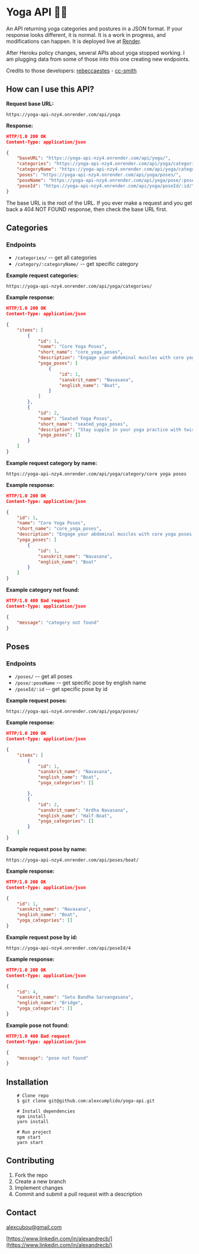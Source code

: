 # Yoga API 🧘‍♀️

An API returning yoga categories and postures in a JSON format. If your response looks different, it is normal. It is a work in progress, and modifications can happen. It is deployed live at [Render](https://render.com/).

After Heroku policy changes, several APIs about yoga stopped working. I am plugging data from some of those into this one creating new endpoints.

Credits to those developers: [rebeccaestes](https://github.com/rebeccaestes/yoga_api) - [cc-smith](https://github.com/cc-smith/yoga-poses)

## How can I use this API?

**Request base URL:**

```
https://yoga-api-nzy4.onrender.com/api/yoga
```

**Response:**

```json
HTTP/1.0 200 OK
Content-Type: application/json

{
    "baseURL": "https://yoga-api-nzy4.onrender.com/api/yoga/",
    "categories": "https://yoga-api-nzy4.onrender.com/api/yoga/categories/",
    "categoryName": "https://yoga-api-nzy4.onrender.com/api/yoga/category/:categoryName/",
    "poses": "https://yoga-api-nzy4.onrender.com/api/yoga/poses/",
    "poseName": "https://yoga-api-nzy4.onrender.com/api/yoga/pose/:poseName/",
    "poseId": "https://yoga-api-nzy4.onrender.com/api/yoga/poseId/:id/"
}

```

The base URL is the root of the URL. If you ever make a request and you get back a 404 NOT FOUND response, then check the base URL first.

## Categories

### **Endpoints**

- `/categories/` -- get all categories
- `/category/:categoryName/` -- get specific category

**Example request categories:**

```
https://yoga-api-nzy4.onrender.com/api/yoga/categories/
```

**Example response:**

```json
HTTP/1.0 200 OK
Content-Type: application/json

{
    "items": [
        {
            "id": 1,
            "name": "Core Yoga Poses",
            "short_name": "core_yoga_poses",
            "description": "Engage your abdominal muscles with core yoga poses that build a strong and stable center like Boat Pose",
            "yoga_poses": [
                {
                    "id": 1,
                    "sanskrit_name": "Navasana",
                    "english_name": "Boat",
                }
            ]
        },
        {
            "id": 2,
            "name": "Seated Yoga Poses",
            "short_name": "seated_yoga_poses",
            "description": "Stay supple in your yoga practice with twisting asanas",
            "yoga_poses": []
        }
    ]
}

```

**Example request category by name:**

```
https://yoga-api-nzy4.onrender.com/api/yoga/category/core yoga poses
```

**Example response:**

```json
HTTP/1.0 200 OK
Content-Type: application/json

{
    "id": 1,
    "name": "Core Yoga Poses",
    "short_name": "core_yoga_poses",
    "description": "Engage your abdominal muscles with core yoga poses that build a strong and stable center like Boat Pose, Dolphin Pose and Side Plank Pose.",
    "yoga_poses": [
        {
            "id": 1,
            "sanskrit_name": "Navasana",
            "english_name": "Boat"
        }
    ]
}
```

**Example category not found:**

```json
HTTP/1.0 400 Bad request
Content-Type: application/json

{
    "message": "category not found"
}
```

## Poses

### **Endpoints**

- `/poses/` -- get all poses
- `/pose/:poseName` -- get specific pose by english name
- `/poseId/:id` -- get specific pose by id

**Example request poses:**

```
https://yoga-api-nzy4.onrender.com/api/yoga/poses/
```

**Example response:**

```json
HTTP/1.0 200 OK
Content-Type: application/json

{
    "items": [
        {
            "id": 1,
            "sanskrit_name": "Navasana",
            "english_name": "Boat",
            "yoga_categories": []

        },
        {
            "id": 2,
            "sanskrit_name": "Ardha Navasana",
            "english_name": "Half-Boat",
            "yoga_categories": []
        }
    ]
}
```

**Example request pose by name:**

```
https://yoga-api-nzy4.onrender.com/api/poses/boat/
```

**Example response:**

```json
HTTP/1.0 200 OK
Content-Type: application/json

{
    "id": 1,
    "sanskrit_name": "Navasana",
    "english_name": "Boat",
    "yoga_categories": []
}
```

**Example request pose by id:**

```
https://yoga-api-nzy4.onrender.com/api/poseId/4
```

**Example response:**

```json
HTTP/1.0 200 OK
Content-Type: application/json

{
    "id": 4,
    "sanskrit_name": "Setu Bandha Sarvangasana",
    "english_name": "Bridge",
    "yoga_categories": []
}
```

**Example pose not found:**

```json
HTTP/1.0 400 Bad request
Content-Type: application/json

{
    "message": "pose not found"
}
```

## Installation

```shell
    # Clone repo
    $ git clone git@github.com:alexcumplido/yoga-api.git
```

```shell
    # Install dependencies
    npm install
    yarn install
```

```shell
    # Run project
    npm start
    yarn start
```

## Contributing

1. Fork the repo
2. Create a new branch
3. Implement changes
4. Commit and submit a pull request with a description

## Contact

alexcubou@gmail.com

[https://www.linkedin.com/in/alexandrecb/](https://www.linkedin.com/in/alexandrecb/)
